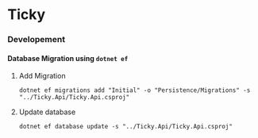 # Ticky


### Developement

#### Database Migration using `dotnet ef`
1. Add Migration
   
   `dotnet ef migrations add "Initial" -o "Persistence/Migrations" -s "../Ticky.Api/Ticky.Api.csproj"`

1. Update database

   `dotnet ef database update -s "../Ticky.Api/Ticky.Api.csproj"`